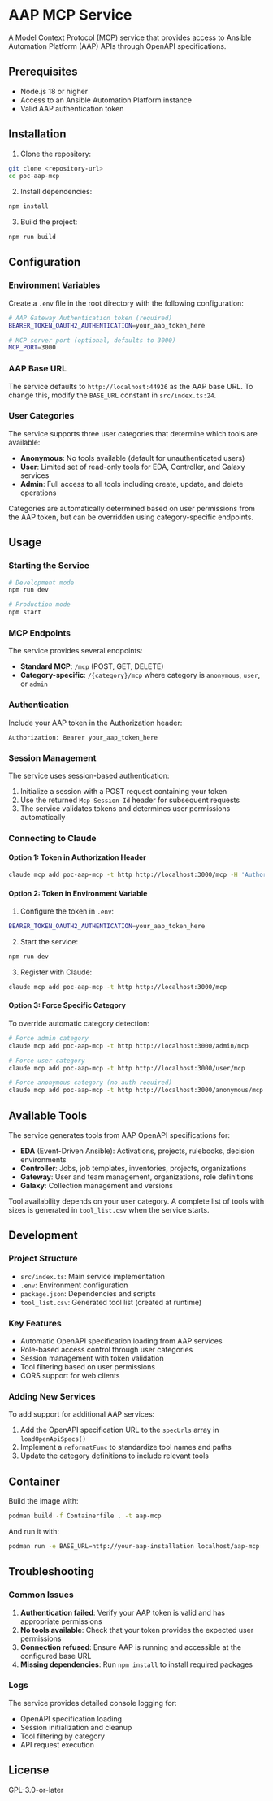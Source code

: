 # AAP MCP Service

A Model Context Protocol (MCP) service that provides access to Ansible Automation Platform (AAP) APIs through OpenAPI specifications.

## Prerequisites

- Node.js 18 or higher
- Access to an Ansible Automation Platform instance
- Valid AAP authentication token

## Installation

1. Clone the repository:
```bash
git clone <repository-url>
cd poc-aap-mcp
```

2. Install dependencies:
```bash
npm install
```

3. Build the project:
```bash
npm run build
```

## Configuration

### Environment Variables

Create a `.env` file in the root directory with the following configuration:

```bash
# AAP Gateway Authentication token (required)
BEARER_TOKEN_OAUTH2_AUTHENTICATION=your_aap_token_here

# MCP server port (optional, defaults to 3000)
MCP_PORT=3000
```

### AAP Base URL

The service defaults to `http://localhost:44926` as the AAP base URL. To change this, modify the `BASE_URL` constant in `src/index.ts:24`.

### User Categories

The service supports three user categories that determine which tools are available:

- **Anonymous**: No tools available (default for unauthenticated users)
- **User**: Limited set of read-only tools for EDA, Controller, and Galaxy services
- **Admin**: Full access to all tools including create, update, and delete operations

Categories are automatically determined based on user permissions from the AAP token, but can be overridden using category-specific endpoints.

## Usage

### Starting the Service

```bash
# Development mode
npm run dev

# Production mode
npm start
```

### MCP Endpoints

The service provides several endpoints:

- **Standard MCP**: `/mcp` (POST, GET, DELETE)
- **Category-specific**: `/{category}/mcp` where category is `anonymous`, `user`, or `admin`

### Authentication

Include your AAP token in the Authorization header:

```
Authorization: Bearer your_aap_token_here
```

### Session Management

The service uses session-based authentication:

1. Initialize a session with a POST request containing your token
2. Use the returned `Mcp-Session-Id` header for subsequent requests
3. The service validates tokens and determines user permissions automatically

### Connecting to Claude

#### Option 1: Token in Authorization Header

```bash
claude mcp add poc-aap-mcp -t http http://localhost:3000/mcp -H 'Authorization: Bearer your_aap_token_here'
```

#### Option 2: Token in Environment Variable

1. Configure the token in `.env`:
```bash
BEARER_TOKEN_OAUTH2_AUTHENTICATION=your_aap_token_here
```

2. Start the service:
```bash
npm run dev
```

3. Register with Claude:
```bash
claude mcp add poc-aap-mcp -t http http://localhost:3000/mcp
```

#### Option 3: Force Specific Category

To override automatic category detection:

```bash
# Force admin category
claude mcp add poc-aap-mcp -t http http://localhost:3000/admin/mcp

# Force user category
claude mcp add poc-aap-mcp -t http http://localhost:3000/user/mcp

# Force anonymous category (no auth required)
claude mcp add poc-aap-mcp -t http http://localhost:3000/anonymous/mcp
```

## Available Tools

The service generates tools from AAP OpenAPI specifications for:

- **EDA** (Event-Driven Ansible): Activations, projects, rulebooks, decision environments
- **Controller**: Jobs, job templates, inventories, projects, organizations
- **Gateway**: User and team management, organizations, role definitions
- **Galaxy**: Collection management and versions

Tool availability depends on your user category. A complete list of tools with sizes is generated in `tool_list.csv` when the service starts.

## Development

### Project Structure

- `src/index.ts`: Main service implementation
- `.env`: Environment configuration
- `package.json`: Dependencies and scripts
- `tool_list.csv`: Generated tool list (created at runtime)

### Key Features

- Automatic OpenAPI specification loading from AAP services
- Role-based access control through user categories
- Session management with token validation
- Tool filtering based on user permissions
- CORS support for web clients

### Adding New Services

To add support for additional AAP services:

1. Add the OpenAPI specification URL to the `specUrls` array in `loadOpenApiSpecs()`
2. Implement a `reformatFunc` to standardize tool names and paths
3. Update the category definitions to include relevant tools

## Container

Build the image with:

``` bash
podman build -f Containerfile . -t aap-mcp
```

And run it with:

``` bash
podman run -e BASE_URL=http://your-aap-installation localhost/aap-mcp
```

## Troubleshooting

### Common Issues

1. **Authentication failed**: Verify your AAP token is valid and has appropriate permissions
2. **No tools available**: Check that your token provides the expected user permissions
3. **Connection refused**: Ensure AAP is running and accessible at the configured base URL
4. **Missing dependencies**: Run `npm install` to install required packages

### Logs

The service provides detailed console logging for:
- OpenAPI specification loading
- Session initialization and cleanup
- Tool filtering by category
- API request execution

## License

GPL-3.0-or-later
